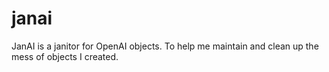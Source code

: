 # janai
JanAI is a janitor for OpenAI objects. To help me maintain and clean up the mess of objects I created.
